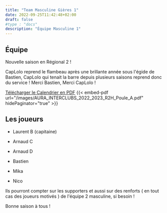 ```yaml
---
title: "Team Masculine Gières 1"
date: 2022-09-25T11:42:48+02:00
draft: false
#type : "docs"
description: "Équipe Masculine 1"
---
```


## Équipe

Nouvelle saison en Régional 2 !

CapLolo reprend le flambeau après une brillante année sous l'égide de Bastien, CapLolo qui tenait la barre depuis plusieurs saisons reprend donc du service ! Merci Bastien, Merci  CapLolo !

[Télécharger le Calendrier en PDF](/images/AURA_INTERCLUBS_2022_2023_R2H_Poule_A.pdf)
{{< embed-pdf url="/images/AURA_INTERCLUBS_2022_2023_R2H_Poule_A.pdf"  hidePaginator="true" >}}

## Les joueurs

- Laurent B (capitaine)

- Arnaud C

- Arnaud D

- Bastien

- Mika

- Nico

Ils pourront compter sur les supporters et aussi sur des renforts ( en tout cas des joueurs motivés ) de l'équipe 2 masculine, si besoin !

Bonne saison à tous !
